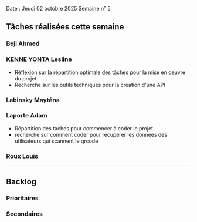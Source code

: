 Date : Jeudi 02 octobre 2025
Semaine n° 5

## Tâches réalisées cette semaine



### Beji Ahmed


### KENNE YONTA Lesline
- Réflexion sur la répartition optimale des tâches pour la mise en oeuvre du projet
- Recherche sur les outils techniques pour la création d'une API

### Labinsky Mayténa


### Laporte Adam
- Répartition des taches pour commencer à coder le projet 
- recherche sur comment coder pour récupérer les données
  des utilisateurs qui scannent le qrcode

### Roux Louis

---

## Backlog


  


### Prioritaires


### Secondaires
